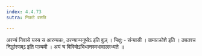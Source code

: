 ```yaml
---
index: 4.4.73
sutra: निकटे वसति

---
```

 अरण्यं निवासे यस्य स आरण्यकः, ठरण्यान्मनुष्येऽ इति वुञ् । भिक्षुः - संन्यासी । ग्रामात्क्रोशे इति । ठ्यतश्च निर्द्धारणम्ऽ इति पञ्चमी । अयं च विविषोऽभिधानस्वभावाल्लभ्यते ॥